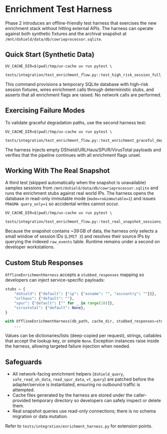 # Enrichment Test Harness

Phase 2 introduces an offline-friendly test harness that exercises the new
enrichment stack without hitting external APIs. The harness can operate against
both synthetic fixtures and the archival snapshot at
`/mnt/dshield/data/db/cowrieprocessor.sqlite`.

## Quick Start (Synthetic Data)

```
UV_CACHE_DIR=$(pwd)/tmp/uv-cache uv run pytest \
  tests/integration/test_enrichment_flow.py::test_high_risk_session_full_enrichment
```

This command provisions a temporary SQLite database with high-risk session
fixtures, wires enrichment calls through deterministic stubs, and asserts that
all enrichment flags are raised. No network calls are performed.

## Exercising Failure Modes

To validate graceful degradation paths, use the second harness test:

```
UV_CACHE_DIR=$(pwd)/tmp/uv-cache uv run pytest \
  tests/integration/test_enrichment_flow.py::test_enrichment_graceful_degradation
```

The harness injects empty DShield/URLHaus/SPUR/VirusTotal payloads and verifies
that the pipeline continues with all enrichment flags unset.

## Working With The Real Snapshot

A third test (skipped automatically when the snapshot is unavailable) samples
sessions from `/mnt/dshield/data/db/cowrieprocessor.sqlite` and runs the
enrichment stubs against real world IPs. The harness opens the database in
read-only immutable mode (`mode=ro&immutable=1`) and issues `PRAGMA query_only=1`
so accidental writes cannot occur.

```
UV_CACHE_DIR=$(pwd)/tmp/uv-cache uv run pytest \
  tests/integration/test_enrichment_flow.py::test_real_snapshot_sessions_load_without_network
```

Because the snapshot contains ~39 GB of data, the harness only selects a small
window of session IDs (`LIMIT 3`) and resolves their source IPs by querying the
indexed `raw_events` table. Runtime remains under a second on developer
workstations.

## Custom Stub Responses

`OfflineEnrichmentHarness` accepts a `stubbed_responses` mapping so developers
can inject service-specific payloads:

```python
stubs = {
    "dshield": {"default": {"ip": {"asname": "", "ascountry": ""}}},
    "urlhaus": {"default": ""},
    "spur": {"default": ["" for _ in range(18)]},
    "virustotal": {"default": None},
}

with OfflineEnrichmentHarness(db_path, cache_dir, stubbed_responses=stubs) as harness:
    ...
```

Values can be dictionaries/lists (deep-copied per request), strings, callables
that accept the lookup key, or simple `None`. Exception instances raise inside
the harness, allowing targeted failure injection when needed.

## Safeguards

- All network-facing enrichment helpers (`dshield_query`, `safe_read_uh_data`,
  `read_spur_data`, `vt_query`) are patched before the adapter/service is
  instantiated, ensuring no outbound traffic is attempted.
- Cache files generated by the harness are stored under the caller-provided
  temporary directory so developers can safely inspect or delete them.
- Real snapshot queries use read-only connections; there is no schema migration
  or data mutation.

Refer to `tests/integration/enrichment_harness.py` for extension points.

